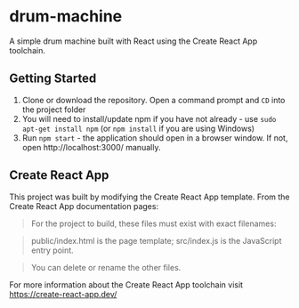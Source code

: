 # drum-machine
A simple drum machine built with React using the Create React App toolchain.

## Getting Started
1. Clone or download the repository. Open a command prompt and `CD` into the project folder
2. You will need to install/update npm if you have not already - use `sudo apt-get install npm` (or `npm install` if you are using Windows)
3. Run `npm start` - the application should open in a browser window. If not, open http://localhost:3000/ manually.


## Create React App
This project was built by modifying the Create React App template. From the Create React App documentation pages:


>For the project to build, these files must exist with exact filenames:

>    public/index.html is the page template;
>    src/index.js is the JavaScript entry point.

>You can delete or rename the other files.

For more information about the Create React App toolchain visit https://create-react-app.dev/
